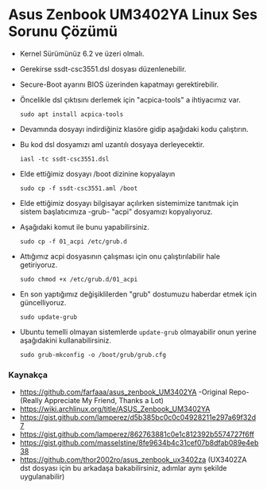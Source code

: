 # Asus Zenbook UM3402YA Linux Ses Sorunu Çözümü

* Kernel Sürümünüz 6.2 ve üzeri olmalı.
* Gerekirse ssdt-csc3551.dsl dosyası düzenlenebilir.
* Secure-Boot ayarını BIOS üzerinden kapatmayı gerektirebilir.

* Öncelikle dsl çıktısını derlemek için "acpica-tools" a ihtiyacımız var.

  ```sudo apt install acpica-tools```
* Devamında dosyayı indirdiğiniz klasöre gidip aşağıdaki kodu çalıştırın.
* Bu kod dsl dosyamızı aml uzantılı dosyaya derleyecektir.
  
  ```iasl -tc ssdt-csc3551.dsl```

* Elde ettiğimiz dosyayı /boot dizinine kopyalayın

  ```sudo cp -f ssdt-csc3551.aml /boot```
* Elde ettiğimiz dosyayı bilgisayar açılırken sistemimize tanıtmak için sistem başlatıcımıza -grub- "acpi" dosyamızı kopyalıyoruz.
* Aşağıdaki komut ile bunu yapabilirsiniz.
  
  ```sudo cp -f 01_acpi /etc/grub.d```
* Attığımız acpi dosyasının çalışması için onu çalıştırılabilir hale getiriyoruz.
  
  ```sudo chmod +x /etc/grub.d/01_acpi```

* En son yaptığımız değişiklilerden "grub" dostumuzu haberdar etmek için güncelliyoruz.

  ```sudo update-grub```
* Ubuntu temelli olmayan sistemlerde ```update-grub``` olmayabilir onun yerine aşağıdakini kullanabilirsiniz.

  ```sudo grub-mkconfig -o /boot/grub/grub.cfg```

### Kaynakça
* https://github.com/farfaaa/asus_zenbook_UM3402YA -Original Repo- (Really Appreciate My Friend, Thanks a Lot)
* https://wiki.archlinux.org/title/ASUS_Zenbook_UM3402YA
* https://gist.github.com/lamperez/d5b385bc0c0c04928211e297a69f32d7
* https://gist.github.com/lamperez/862763881c0e1c812392b5574727f6ff
* https://gist.github.com/masselstine/8fe9634b4c31cef07b8dfab089e4eb38
* https://github.com/thor2002ro/asus_zenbook_ux3402za (UX3402ZA dst dosyası için bu arkadaşa bakabilirsiniz, adımlar aynı şekilde uygulanabilir)
